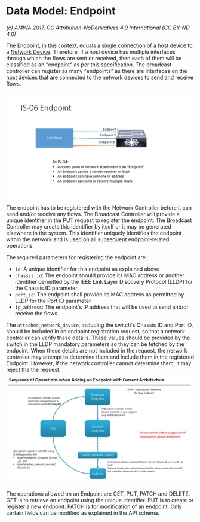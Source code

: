 # Data Model: Endpoint

_(c) AMWA 2017, CC Attribution-NoDerivatives 4.0 International (CC BY-ND 4.0)_

The Endpoint, in this context, equals a single connection of a host device to a [Network Device](3.3.%20Data%20Model%20-%20Network%20Device.md). Therefore, if a host device has multiple interfaces through which the flows are sent or received, then each of them will be classified as an "endpoint" as per this specification. The broadcast controller can register as many "endpoints" as there are interfaces on the host devices that are connected to the network devices to send and receive flows.

![Class Diagram](images/IS-06-Endpoint.png)

The endpoint has to be registered with the Network Controller before it can send and/or receive any flows. The Broadcast Controller will provide a unique identifier in the PUT request to register the endpoint. The Broadcast Controller may create this identifier by itself or it may be generated elsewhere in the system. This identifier uniquely identifies the endpoint within the network and is used on all subsequent endpoint-related operations.

The required parameters for registering the endpoint are:
* `id`: A unique identifier for this endpoint as explained above
* `chassis_id`: The endpoint should provide its MAC address or another identifier permitted by the IEEE Link Layer Discovery Protocol (LLDP) for the Chassis ID parameter
* `port_id`: The endpoint shall provide its MAC address as permitted by LLDP for the Port ID parameter
* `ip_address`: The endpoint's IP address that will be used to send and/or receive the flows

The `attached_network_device`, including the switch's Chassis ID and Port ID, should be included in an endpoint registration request, so that a network controller can verify these details. These values should be provided by the switch in the LLDP mandatory parameters so they can be fetched by the endpoint.
When these details are not included in the request, the network controller may attempt to determine them and include them in the registered Endpoint.
However, if the network controller cannot determine them, it may reject the the request.

![Sequence Diagram](images/Endpoint-information-flow.png)

The operations allowed on an Endpoint are GET, PUT, PATCH and DELETE. GET is to retrieve an endpoint using the unique identifier. PUT is to create or register a new endpoint. PATCH is for modification of an endpoint. Only certain fields can be modified as explained in the API schema.
